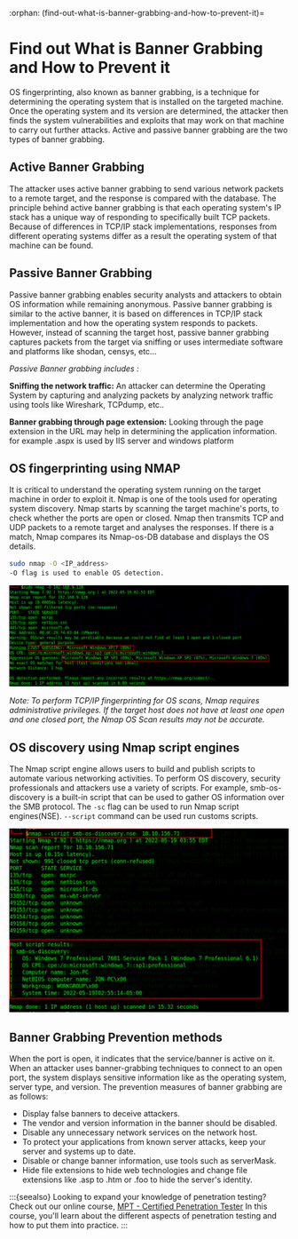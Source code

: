 :orphan:
(find-out-what-is-banner-grabbing-and-how-to-prevent-it)=

# Find out What is Banner Grabbing and How to Prevent it

OS fingerprinting, also known as banner grabbing, is a technique for determining the operating system that is installed on the targeted machine. Once the operating system and its version are determined, the attacker then finds the system vulnerabilities and exploits that may work on that machine to carry out further attacks. Active and passive banner grabbing are the two types of banner grabbing.

## Active Banner Grabbing

The attacker uses active banner grabbing to send various network packets to a remote target, and the response is compared with the database. The principle behind active banner grabbing is that each operating system's IP stack has a unique way of responding to specifically built TCP packets. Because of differences in TCP/IP stack implementations, responses from different operating systems differ as a result the operating system of that machine can be found.

## Passive Banner Grabbing

Passive banner grabbing enables security analysts and attackers to obtain OS information while remaining anonymous. Passive banner grabbing is similar to the active banner, it is based on differences in TCP/IP stack implementation and how the operating system responds to packets. However, instead of scanning the target host, passive banner grabbing captures packets from the target via sniffing or uses intermediate software and platforms like shodan, censys, etc…

_Passive Banner grabbing includes :_

**Sniffing the network traffic:** An attacker can determine the Operating System by capturing and analyzing packets by analyzing network traffic using tools like Wireshark, TCPdump, etc..

**Banner grabbing through page extension:** Looking through the page extension in the URL may help in determining the application information. for example .aspx is used by IIS server and windows platform

## OS fingerprinting using NMAP

It is critical to understand the operating system running on the target machine in order to exploit it. Nmap is one of the tools used for operating system discovery.
Nmap starts by scanning the target machine's ports, to check whether the ports are open or closed. Nmap then transmits TCP and UDP packets to a remote target and analyses the responses. If there is a match, Nmap compares its Nmap-os-DB database and displays the OS details.

```bash
sudo nmap -O <IP_address>
-O flag is used to enable OS detection.
```

![nmap_1](images/network-reconnaissance-nmap1.png)

_Note: To perform TCP/IP fingerprinting for OS scans, Nmap requires administrative privileges. If the target host does not have at least one open and one closed port, the Nmap OS Scan results may not be accurate._

## OS discovery using Nmap script engines

The Nmap script engine allows users to build and publish scripts to automate various networking activities. To perform OS discovery, security professionals and attackers use a variety of scripts. For example, smb-os-discovery is a built-in script that can be used to gather OS information over the SMB protocol. The `-sc` flag can be used to run Nmap script engines(NSE). `--script` command can be used run customs scripts.

![nmap_2](images/network-reconnaissance-nmap2.png)

## Banner Grabbing Prevention methods

When the port is open, it indicates that the service/banner is active on it. When an attacker uses banner-grabbing techniques to connect to an open port, the system displays sensitive information like as the operating system, server type, and version. The prevention measures of banner grabbing are as follows:

- Display false banners to deceive attackers.
- The vendor and version information in the banner should be disabled.
- Disable any unnecessary network services on the network host.
- To protect your applications from known server attacks, keep your server and systems up to date.
- Disable or change banner information, use tools such as serverMask.
- Hide file extensions to hide web technologies and change file extensions like .asp to .htm or .foo to hide the server's identity.

:::{seealso}
Looking to expand your knowledge of penetration testing? Check out our online course, [MPT - Certified Penetration Tester](https://www.mosse-institute.com/certifications/mpt-certified-penetration-tester.html) In this course, you'll learn about the different aspects of penetration testing and how to put them into practice.
:::
